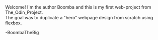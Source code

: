 Welcome!  I'm the author Boomba and this is my first web-project from The_Odin_Project.  
The goal was to duplicate a "hero" webpage design from scratch using flexbox. 

-BoombaTheBig